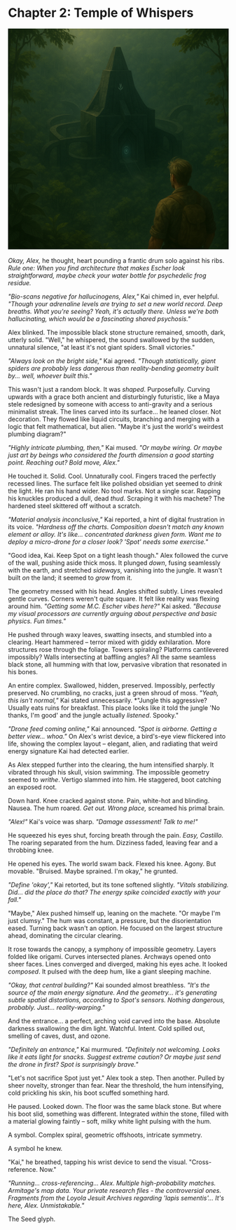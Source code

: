 # Chapter 2: Temple of Whispers

![The Seed Symbol](../images/book1chapter2.jpg)

*Okay, Alex,* he thought, heart pounding a frantic drum solo against his ribs. *Rule one: When you find architecture that makes Escher look straightforward, maybe check your water bottle for psychedelic frog residue.*

*"Bio-scans negative for hallucinogens, Alex,"* Kai chimed in, ever helpful. *"Though your adrenaline levels *are* trying to set a new world record. Deep breaths. What you're seeing? Yeah, it's actually there. Unless we're both hallucinating, which would be a fascinating shared psychosis."*

Alex blinked. The impossible black stone structure remained, smooth, dark, utterly solid. "Well," he whispered, the sound swallowed by the sudden, unnatural silence, "at least it's not giant spiders. Small victories."

*"Always look on the bright side,"* Kai agreed. *"Though statistically, giant spiders are probably less dangerous than reality-bending geometry built by... well, whoever built this."*

This wasn't just a random block. It was *shaped*. Purposefully. Curving upwards with a grace both ancient and disturbingly futuristic, like a Maya stele redesigned by someone with access to anti-gravity and a serious minimalist streak. The lines carved into its surface... he leaned closer. Not decoration. They flowed like liquid circuits, branching and merging with a logic that felt mathematical, but alien. "Maybe it's just the world's weirdest plumbing diagram?"

*"Highly intricate plumbing, then,"* Kai mused. *"Or maybe wiring. Or maybe just art by beings who considered the fourth dimension a good starting point. Reaching out? Bold move, Alex."*

He touched it. Solid. Cool. Unnaturally cool. Fingers traced the perfectly recessed lines. The surface felt like polished obsidian yet seemed to *drink* the light. He ran his hand wider. No tool marks. Not a single scar. Rapping his knuckles produced a dull, dead *thud*. Scraping it with his machete? The hardened steel skittered off without a scratch.

*"Material analysis inconclusive,"* Kai reported, a hint of digital frustration in its voice. *"Hardness off the charts. Composition doesn't match any known element or alloy. It's like... concentrated darkness given form. Want me to deploy a micro-drone for a closer look? 'Spot' needs some exercise."*

"Good idea, Kai. Keep Spot on a tight leash though." Alex followed the curve of the wall, pushing aside thick moss. It plunged *down*, fusing seamlessly with the earth, and stretched *sideways*, vanishing into the jungle. It wasn't built *on* the land; it seemed to *grow* from it.

The geometry messed with his head. Angles shifted subtly. Lines revealed gentle curves. Corners weren't quite square. It felt like reality was flexing around him. *"Getting some M.C. Escher vibes here?"* Kai asked. *"Because my visual processors are currently arguing about perspective and basic physics. Fun times."*

He pushed through waxy leaves, swatting insects, and stumbled into a clearing. Heart hammered – terror mixed with giddy exhilaration. More structures rose through the foliage. Towers spiraling? Platforms cantilevered impossibly? Walls intersecting at baffling angles? All the same seamless black stone, all humming with that low, pervasive vibration that resonated in his bones.

An entire complex. Swallowed, hidden, preserved. Impossibly, perfectly preserved. No crumbling, no cracks, just a green shroud of moss. *"Yeah, this isn't normal,"* Kai stated unnecessarily. *"Jungle this aggressive? Usually eats ruins for breakfast. This place looks like it told the jungle 'No thanks, I'm good' and the jungle actually *listened*. Spooky."

*"Drone feed coming online,"* Kai announced. *"Spot is airborne. Getting a better view... whoa."* On Alex's wrist device, a bird's-eye view flickered into life, showing the complex layout – elegant, alien, and radiating that weird energy signature Kai had detected earlier.

As Alex stepped further into the clearing, the hum intensified sharply. It vibrated through his skull, vision swimming. The impossible geometry seemed to *writhe*. Vertigo slammed into him. He staggered, boot catching an exposed root.

Down hard. Knee cracked against stone. Pain, white-hot and blinding. Nausea. The hum roared. *Get out. Wrong place,* screamed his primal brain.

*"Alex!"* Kai's voice was sharp. *"Damage assessment! Talk to me!"*

He squeezed his eyes shut, forcing breath through the pain. *Easy, Castillo.* The roaring separated from the hum. Dizziness faded, leaving fear and a throbbing knee.

He opened his eyes. The world swam back. Flexed his knee. Agony. But movable. "Bruised. Maybe sprained. I'm okay," he grunted.

*"Define 'okay',"* Kai retorted, but its tone softened slightly. *"Vitals stabilizing. Did... did the place *do* that? The energy spike coincided exactly with your fall."*

"Maybe," Alex pushed himself up, leaning on the machete. "Or maybe I'm just clumsy." The hum was constant, a pressure, but the disorientation eased. Turning back wasn't an option. He focused on the largest structure ahead, dominating the circular clearing.

It rose towards the canopy, a symphony of impossible geometry. Layers folded like origami. Curves intersected planes. Archways opened onto sheer faces. Lines converged and diverged, making his eyes ache. It looked *composed*. It pulsed with the deep hum, like a giant sleeping machine.

*"Okay, that central building?"* Kai sounded almost breathless. *"It's the source of the main energy signature. And the geometry... it's generating subtle spatial distortions, according to Spot's sensors. Nothing dangerous, probably. Just... reality-warping."*

And the entrance... a perfect, arching void carved into the base. Absolute darkness swallowing the dim light. Watchful. Intent. Cold spilled out, smelling of caves, dust, and ozone.

*"Definitely an entrance,"* Kai murmured. *"Definitely not welcoming. Looks like it eats light for snacks. Suggest extreme caution? Or maybe just send the drone in first? Spot is surprisingly brave."*

"Let's not sacrifice Spot just yet." Alex took a step. Then another. Pulled by sheer novelty, stronger than fear. Near the threshold, the hum intensifying, cold prickling his skin, his boot scuffed something hard.

He paused. Looked down. The floor was the same black stone. But where his boot slid, something was different. Integrated *within* the stone, filled with a material glowing faintly – soft, milky white light pulsing with the hum.

A symbol. Complex spiral, geometric offshoots, intricate symmetry.

A symbol he knew.

"Kai," he breathed, tapping his wrist device to send the visual. "Cross-reference. Now."

*"Running... cross-referencing... Alex. Multiple high-probability matches. Armitage's map data. Your private research files - the controversial ones. Fragments from the Loyola Jesuit Archives regarding 'lapis sementis'... It's here, Alex. Unmistakable."*

The Seed glyph. 